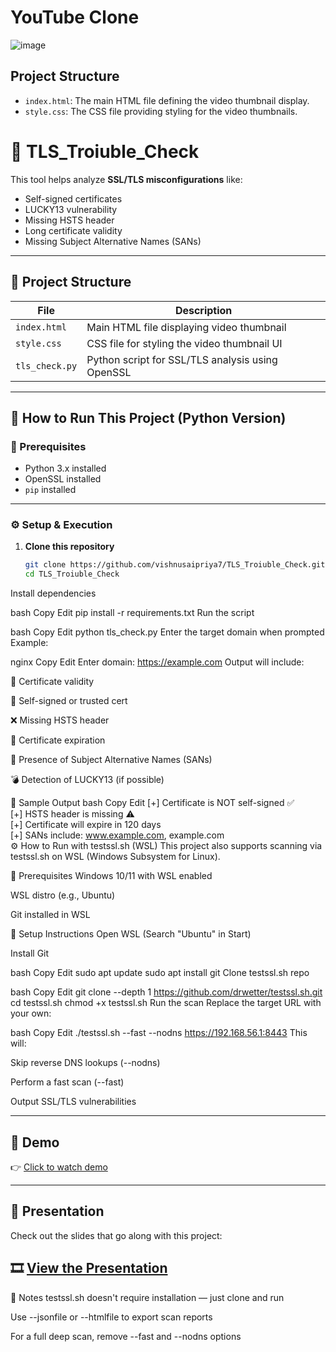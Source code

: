 # YouTube Clone

![image](https://github.com/rishiiiidha/youtube-clone/assets/126899168/d52b2aa0-bf71-426d-bbed-1d2127e9be60)

## Project Structure

- `index.html`: The main HTML file defining the video thumbnail display.
- `style.css`: The CSS file providing styling for the video thumbnails.

# 🔐 TLS_Troiuble_Check

This tool helps analyze **SSL/TLS misconfigurations** like:

- Self-signed certificates
- LUCKY13 vulnerability
- Missing HSTS header
- Long certificate validity
- Missing Subject Alternative Names (SANs)

---

## 📁 Project Structure

| File         | Description                                       |
|--------------|---------------------------------------------------|
| `index.html` | Main HTML file displaying video thumbnail         |
| `style.css`  | CSS file for styling the video thumbnail UI       |
| `tls_check.py` | Python script for SSL/TLS analysis using OpenSSL |

---

## 🚀 How to Run This Project (Python Version)

### 🧰 Prerequisites

- Python 3.x installed
- OpenSSL installed
- `pip` installed

---

### ⚙️ Setup & Execution

1. **Clone this repository**
   ```bash
   git clone https://github.com/vishnusaipriya7/TLS_Troiuble_Check.git
   cd TLS_Troiuble_Check
Install dependencies

bash
Copy
Edit
pip install -r requirements.txt
Run the script

bash
Copy
Edit
python tls_check.py
Enter the target domain when prompted Example:

nginx
Copy
Edit
Enter domain: https://example.com
Output will include:

🧾 Certificate validity

🔐 Self-signed or trusted cert

❌ Missing HSTS header

📅 Certificate expiration

🧬 Presence of Subject Alternative Names (SANs)

💣 Detection of LUCKY13 (if possible)

🧪 Sample Output
bash
Copy
Edit
[+] Certificate is NOT self-signed ✅  
[+] HSTS header is missing ⚠️  
[+] Certificate will expire in 120 days  
[+] SANs include: www.example.com, example.com  
⚙️ How to Run with testssl.sh (WSL)
This project also supports scanning via testssl.sh on WSL (Windows Subsystem for Linux).

🧰 Prerequisites
Windows 10/11 with WSL enabled

WSL distro (e.g., Ubuntu)

Git installed in WSL

🧪 Setup Instructions
Open WSL (Search "Ubuntu" in Start)

Install Git

bash
Copy
Edit
sudo apt update
sudo apt install git
Clone testssl.sh repo

bash
Copy
Edit
git clone --depth 1 https://github.com/drwetter/testssl.sh.git
cd testssl.sh
chmod +x testssl.sh
Run the scan Replace the target URL with your own:

bash
Copy
Edit
./testssl.sh --fast --nodns https://192.168.56.1:8443
This will:

Skip reverse DNS lookups (--nodns)

Perform a fast scan (--fast)

Output SSL/TLS vulnerabilities


---

## 🎥 Demo

👉 [Click to watch demo](https://www.loom.com/share/97cfafc5a417472ea254ed7aed69e2a0?sid=a2286058-3f88-4cad-93cf-46015172cd8d)


---
## 📑 Presentation

Check out the slides that go along with this project:

🎞️ [View the Presentation](https://www.canva.com/design/DAGfQ6rSwYs/tDsBn6cb-WeZ0bMh0_aObA/edit?ui=eyJIIjp7IkEiOnRydWV9fQ)
---

📝 Notes
testssl.sh doesn't require installation — just clone and run

Use --jsonfile or --htmlfile to export scan reports

For a full deep scan, remove --fast and --nodns options
